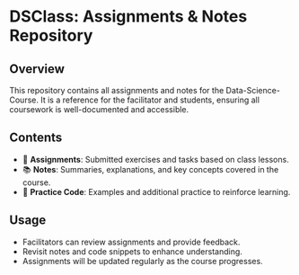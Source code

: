 # **DSClass: Assignments & Notes Repository**  

## **Overview**  
This repository contains all assignments and notes for the Data-Science-Course. It is a reference for the facilitator and students, ensuring all coursework is well-documented and accessible.  

## **Contents**  
- 📌 **Assignments**: Submitted exercises and tasks based on class lessons.  
- 📚 **Notes**: Summaries, explanations, and key concepts covered in the course.  
- 📝 **Practice Code**: Examples and additional practice to reinforce learning.  

## **Usage**  
- Facilitators can review assignments and provide feedback.  
- Revisit notes and code snippets to enhance understanding.  
- Assignments will be updated regularly as the course progresses.  


